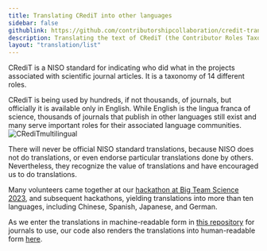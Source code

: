 ```yaml
---
title: Translating CRediT into other languages
sidebar: false
githublink: https://github.com/contributorshipcollaboration/credit-translation
description: Translating the text of CRediT (the Contributor Roles Taxonomy) from English into other languages.
layout: "translation/list"
---
```


CRediT is a NISO standard for indicating who did what in the projects associated with scientific journal articles. It is a taxonomy of 14 different roles.

CRediT is being used by hundreds, if not thousands, of journals, but officially it is available only in English. While English is the lingua franca of science, thousands of journals that publish in other languages still exist and many serve important roles for their associated language communities.
![CRediTmultilingual](https://github.com/user-attachments/assets/e5e2191d-717b-44ba-8e38-f62fe496a8a9)

There will never be official NISO standard translations, because NISO does not do translations, or even endorse particular translations done by others. Nevertheless, they recognize the value of translations and have encouraged us to do translations.

Many volunteers came together at our [hackathon at Big Team Science 2023](https://contributorshipcollaboration.github.io/blog/translation/), and subsequent hackathons, yielding translations into more than ten languages, including Chinese, Spanish, Japanese, and German.

As we enter the translations in machine-readable form in [this repository](https://github.com/contributorshipcollaboration/credit-translation) 
 for journals to use, our code also renders the translations into human-readable form [here](https://contributorshipcollaboration.github.io/projects/translation/completed/).

